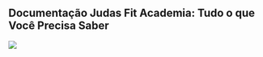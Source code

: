 ## Documentação Judas Fit Academia: Tudo o que Você Precisa Saber
<img src="documentation/images/Empresa – JUDAS FIT.pdf">
